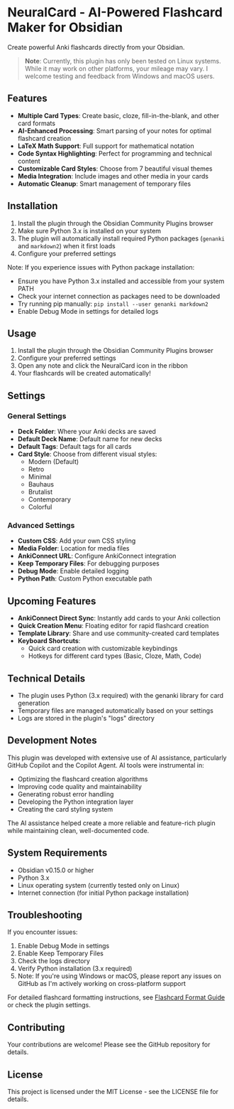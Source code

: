 # NeuralCard - AI-Powered Flashcard Maker for Obsidian

Create powerful Anki flashcards directly from your Obsidian.

> **Note**: Currently, this plugin has only been tested on Linux systems. While it may work on other platforms, your mileage may vary. I welcome testing and feedback from Windows and macOS users.

## Features

- **Multiple Card Types**: Create basic, cloze, fill-in-the-blank, and other card formats
- **AI-Enhanced Processing**: Smart parsing of your notes for optimal flashcard creation
- **LaTeX Math Support**: Full support for mathematical notation
- **Code Syntax Highlighting**: Perfect for programming and technical content
- **Customizable Card Styles**: Choose from 7 beautiful visual themes
- **Media Integration**: Include images and other media in your cards
- **Automatic Cleanup**: Smart management of temporary files

## Installation

1. Install the plugin through the Obsidian Community Plugins browser
2. Make sure Python 3.x is installed on your system
3. The plugin will automatically install required Python packages (`genanki` and `markdown2`) when it first loads
4. Configure your preferred settings

Note: If you experience issues with Python package installation:
- Ensure you have Python 3.x installed and accessible from your system PATH
- Check your internet connection as packages need to be downloaded
- Try running pip manually: `pip install --user genanki markdown2`
- Enable Debug Mode in settings for detailed logs

## Usage

1. Install the plugin through the Obsidian Community Plugins browser
2. Configure your preferred settings
3. Open any note and click the NeuralCard icon in the ribbon
4. Your flashcards will be created automatically!

## Settings

### General Settings
- **Deck Folder**: Where your Anki decks are saved
- **Default Deck Name**: Default name for new decks
- **Default Tags**: Default tags for all cards
- **Card Style**: Choose from different visual styles:
  - Modern (Default)
  - Retro
  - Minimal
  - Bauhaus
  - Brutalist
  - Contemporary
  - Colorful

### Advanced Settings
- **Custom CSS**: Add your own CSS styling
- **Media Folder**: Location for media files
- **AnkiConnect URL**: Configure AnkiConnect integration
- **Keep Temporary Files**: For debugging purposes
- **Debug Mode**: Enable detailed logging
- **Python Path**: Custom Python executable path

## Upcoming Features

- **AnkiConnect Direct Sync**: Instantly add cards to your Anki collection
- **Quick Creation Menu**: Floating editor for rapid flashcard creation
- **Template Library**: Share and use community-created card templates
- **Keyboard Shortcuts**: 
  - Quick card creation with customizable keybindings
  - Hotkeys for different card types (Basic, Cloze, Math, Code)


## Technical Details

- The plugin uses Python (3.x required) with the genanki library for card generation
- Temporary files are managed automatically based on your settings
- Logs are stored in the plugin's "logs" directory

## Development Notes

This plugin was developed with extensive use of AI assistance, particularly GitHub Copilot and the Copilot Agent. AI tools were instrumental in:
- Optimizing the flashcard creation algorithms
- Improving code quality and maintainability
- Generating robust error handling
- Developing the Python integration layer
- Creating the card styling system

The AI assistance helped create a more reliable and feature-rich plugin while maintaining clean, well-documented code.

## System Requirements

- Obsidian v0.15.0 or higher
- Python 3.x
- Linux operating system (currently tested only on Linux)
- Internet connection (for initial Python package installation)

## Troubleshooting

If you encounter issues:

1. Enable Debug Mode in settings
2. Enable Keep Temporary Files
3. Check the logs directory
4. Verify Python installation (3.x required)
5. Note: If you're using Windows or macOS, please report any issues on GitHub as I'm actively working on cross-platform support

For detailed flashcard formatting instructions, see [Flashcard Format Guide](docs/FLASHCARD_GUIDE.md) or check the plugin settings.

## Contributing

Your contributions are welcome! Please see the GitHub repository for details.

## License

This project is licensed under the MIT License - see the LICENSE file for details.
